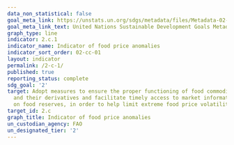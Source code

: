 ```yaml
---
data_non_statistical: false
goal_meta_link: https://unstats.un.org/sdgs/metadata/files/Metadata-02-0C-01.pdf
goal_meta_link_text: United Nations Sustainable Development Goals Metadata (pdf 232kB)
graph_type: line
indicator: 2.c.1
indicator_name: Indicator of food price anomalies
indicator_sort_order: 02-cc-01
layout: indicator
permalink: /2-c-1/
published: true
reporting_status: complete
sdg_goal: '2'
target: Adopt measures to ensure the proper functioning of food commodity markets
  and their derivatives and facilitate timely access to market information, including
  on food reserves, in order to help limit extreme food price volatility
target_id: 2.c
graph_title: Indicator of food price anomalies
un_custodian_agency: FAO
un_designated_tier: '2'
---
```

